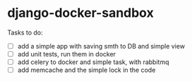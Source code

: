 # django-docker-sandbox

Tasks to do:

- [ ] add a simple app with saving smth to DB and simple view
- [ ] add unit tests, run them in docker
- [ ] add celery to docker and simple task, with rabbitmq
- [ ] add memcache and the simple lock in the code
